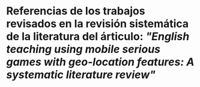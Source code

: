 # Referencias de los trabajos revisados en la revisión sistemática de la literatura del árticulo: *"English teaching using mobile serious games with geo-location features: A systematic literature review"*
